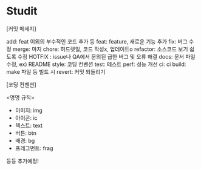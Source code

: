 # Studit

[커밋 메세지]

add: feat 이외의 부수적인 코드 추가 등
feat: feature, 새로운 기능 추가
fix: 버그 수정
merge: 마지 
chore: 허드렛일, 코드 작성x, 업데이트o
refactor: 소스코드 보기 쉽도록 수정
HOTFIX : issue나 QA에서 문의된 급한 버그 및 오류 해결
docs: 문서 파일 수정, ex) README
style: 코딩 컨벤션
test: 테스트
perf: 성능 개선
ci: ci
build: make 파일 등 빌드 시
revert: 커밋 되돌리기

[코딩 컨벤션]

<명명 규칙>
 - 이미지: img
 - 아이콘: ic
 - 텍스트: text
 - 버튼: btn
 - 배경: bg
 - 프레그먼트: frag
 
 등등 추가예정!
